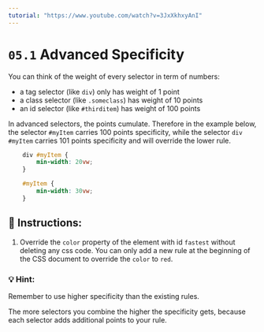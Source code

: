 ```yaml
---
tutorial: "https://www.youtube.com/watch?v=3JxXkhxyAnI"
---
```


# `05.1` Advanced Specificity

You can think of the weight of every selector in term of numbers:

- a tag selector (like `div`) only has weight of 1 point
- a class selector (like `.someclass`) has weight of 10 points
- an id selector (like `#thirditem`) has weight of 100 points

In advanced selectors, the points cumulate. Therefore in the example below, the selector `#myItem` carries 100 points specificity, while the selector `div #myItem` carries 101 points specificity and will override the lower rule.

```css
    div #myItem {  
        min-width: 20vw;
    }

    #myItem {
        min-width: 30vw;
    }
```


## 📝 Instructions:

1. Override the `color` property of the element with id `fastest` without deleting any css code. You can only add a new rule at the beginning of the CSS document to override the `color` to `red`.


### 💡 Hint:

Remember to use higher specificity than the existing rules. 

The more selectors you combine the higher the specificity gets, because each selector adds additional points to your rule.  

